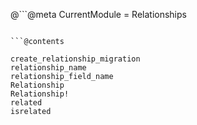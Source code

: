 @```@meta
CurrentModule = Relationships
```

```@contents
```

```@docs
create_relationship_migration
relationship_name
relationship_field_name
Relationship
Relationship!
related
isrelated
```
